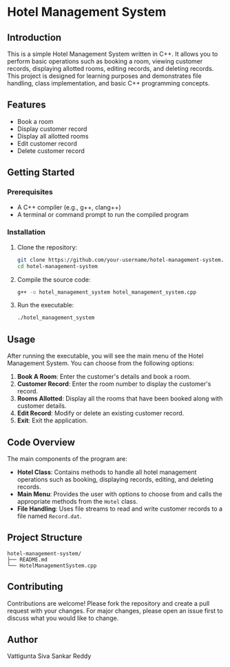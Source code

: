 # Hotel Management System

## Introduction

This is a simple Hotel Management System written in C++. It allows you to perform basic operations such as booking a room, viewing customer records, displaying allotted rooms, editing records, and deleting records. This project is designed for learning purposes and demonstrates file handling, class implementation, and basic C++ programming concepts.

## Features

- Book a room
- Display customer record
- Display all allotted rooms
- Edit customer record
- Delete customer record

## Getting Started

### Prerequisites

- A C++ compiler (e.g., g++, clang++)
- A terminal or command prompt to run the compiled program

### Installation

1. Clone the repository:

   ```bash
   git clone https://github.com/your-username/hotel-management-system.git
   cd hotel-management-system
   ```

2. Compile the source code:

   ```bash
   g++ -o hotel_management_system hotel_management_system.cpp
   ```

3. Run the executable:

   ```bash
   ./hotel_management_system
   ```

## Usage

After running the executable, you will see the main menu of the Hotel Management System. You can choose from the following options:

1. **Book A Room**: Enter the customer's details and book a room.
2. **Customer Record**: Enter the room number to display the customer's record.
3. **Rooms Allotted**: Display all the rooms that have been booked along with customer details.
4. **Edit Record**: Modify or delete an existing customer record.
5. **Exit**: Exit the application.

## Code Overview

The main components of the program are:

- **Hotel Class**: Contains methods to handle all hotel management operations such as booking, displaying records, editing, and deleting records.
- **Main Menu**: Provides the user with options to choose from and calls the appropriate methods from the `Hotel` class.
- **File Handling**: Uses file streams to read and write customer records to a file named `Record.dat`.

## Project Structure

```
hotel-management-system/
├── README.md
└── HotelManagementSystem.cpp
```

## Contributing

Contributions are welcome! Please fork the repository and create a pull request with your changes. For major changes, please open an issue first to discuss what you would like to change.

## Author 
Vattigunta Siva Sankar Reddy


